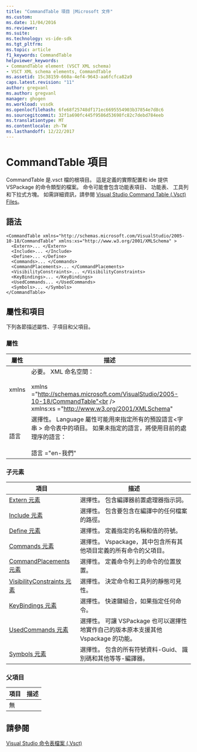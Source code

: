 ```yaml
---
title: "CommandTable 項目 |Microsoft 文件"
ms.custom: 
ms.date: 11/04/2016
ms.reviewer: 
ms.suite: 
ms.technology: vs-ide-sdk
ms.tgt_pltfrm: 
ms.topic: article
f1_keywords: CommandTable
helpviewer_keywords:
- CommandTable element (VSCT XML schema)
- VSCT XML schema elements, CommandTable
ms.assetid: 15c38159-660a-4ef4-9643-aa6fcfca82a9
caps.latest.revision: "11"
author: gregvanl
ms.author: gregvanl
manager: ghogen
ms.workload: vssdk
ms.openlocfilehash: 6fe68f25748df171ec6695554903b37854e7d8c6
ms.sourcegitcommit: 32f1a690fc445f9586d53698fc82c7debd784eeb
ms.translationtype: MT
ms.contentlocale: zh-TW
ms.lasthandoff: 12/22/2017
---
```

# <a name="commandtable-element"></a>CommandTable 項目
CommandTable 是.vsct 檔的根項目。 這是定義的實際配置和 ide 提供 VSPackage 的命令類型的檔案。 命令可能會包含功能表項目、 功能表、 工具列和下拉式方塊。 如需詳細資訊，請參閱 [Visual Studio Command Table (.Vsct) Files](../extensibility/internals/visual-studio-command-table-dot-vsct-files.md)。  
  
## <a name="syntax"></a>語法  
  
```  
<CommandTable xmlns="http://schemas.microsoft.com/VisualStudio/2005-10-18/CommandTable" xmlns:xs="http://www.w3.org/2001/XMLSchema" >  
  <Extern>... </Extern>  
  <Include>... </Include>  
  <Define>... </Define>  
  <Commands>... </Commands>  
  <CommandPlacements>... </CommandPlacements>  
  <VisibilityConstraints>... </VisibilityConstraints>  
  <KeyBindings>... </KeyBindings>  
  <UsedCommands... </UsedCommands>  
  <Symbols>... </Symbols>  
</CommandTable>  
```  
  
## <a name="attributes-and-elements"></a>屬性和項目  
 下列各節描述屬性、子項目和父項目。  
  
### <a name="attributes"></a>屬性  
  
|屬性|描述|  
|---------------|-----------------|  
|xmlns|必要。 XML 命名空間：<br /><br /> xmlns ="http://schemas.microsoft.com/VisualStudio/2005-10-18/CommandTable"<br /><br /> xmlns:xs ="http://www.w3.org/2001/XMLSchema"|  
|語言|選擇性。 Language 屬性可能用來指定所有的預設語言\<字串 > 命令表中的項目。  如果未指定的語言，將使用目前的處理序的語言：<br /><br /> 語言 ="en-我們"|  
  
### <a name="child-elements"></a>子元素  
  
|項目|描述|  
|-------------|-----------------|  
|[Extern 元素](../extensibility/extern-element.md)|選擇性。 包含編譯器前置處理器指示詞。|  
|[Include 元素](../extensibility/include-element.md)|選擇性。 包含要包含在編譯中的任何檔案的路徑。|  
|[Define 元素](../extensibility/define-element.md)|選擇性。 定義指定的名稱和值的符號。|  
|[Commands 元素](../extensibility/commands-element.md)|選擇性。 Vspackage，其中包含所有其他項目定義的所有命令的父項目。|  
|[CommandPlacements 元素](../extensibility/commandplacements-element.md)|選擇性。 定義命令列上的命令的位置放置。|  
|[VisibilityConstraints 元素](../extensibility/visibilityconstraints-element.md)|選擇性。 決定命令和工具列的靜態可見性。|  
|[KeyBindings 元素](../extensibility/keybindings-element.md)|選擇性。 快速鍵組合，如果指定任何命令。|  
|[UsedCommands 元素](../extensibility/usedcommands-element.md)|選擇性。 可讓 VSPackage 也可以選擇性地實作自己的版本原本支援其他 Vspackage 的功能。|  
|[Symbols 元素](http://msdn.microsoft.com/en-us/f2ddd0aa-c3dd-439e-834d-28f136a27ffa)|選擇性。 包含的所有符號資料-Guid、 識別碼和其他等等-編譯器。|  
  
### <a name="parent-elements"></a>父項目  
  
|項目|描述|  
|-------------|-----------------|  
|無||  
  
## <a name="see-also"></a>請參閱  
 [Visual Studio 命令表檔案 (.Vsct)](../extensibility/internals/visual-studio-command-table-dot-vsct-files.md)